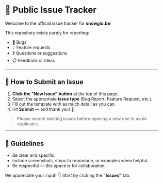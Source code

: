 # 🧠 Public Issue Tracker

Welcome to the official issue tracker for **snowglo.be**!

This repository exists purely for reporting:
- 🐛 Bugs
- 💡 Feature requests
- ❓ Questions or suggestions
- 📋 Feedback or ideas

---

## 📣 How to Submit an Issue

1. **Click the "New Issue" button** at the top of this page.
2. Select the appropriate **issue type** (Bug Report, Feature Request, etc.).
3. Fill out the template with as much detail as you can.
4. Hit **Submit** — and thank you! 🎉

> Please search existing issues before opening a new one to avoid duplicates.

---

## 🙌 Guidelines

- Be clear and specific.
- Include screenshots, steps to reproduce, or examples when helpful.
- Be respectful — this space is for collaboration.

We appreciate your input! 👇 Start by clicking the **"Issues"** tab.
